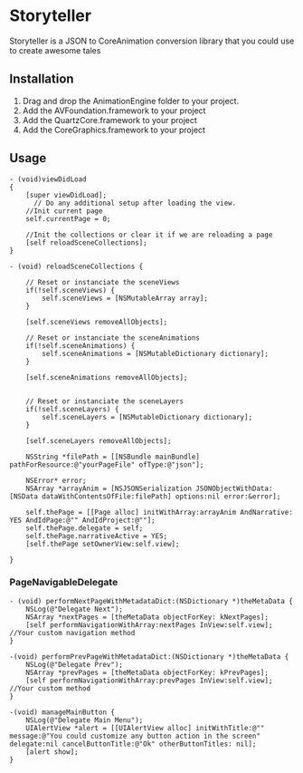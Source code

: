 # Storyteller
Storyteller is a JSON to CoreAnimation conversion library that you could use to create awesome tales 

## Installation

1. Drag and drop the AnimationEngine folder to your project.
2. Add the AVFoundation.framework to your project
3. Add the QuartzCore.framework to your project
4. Add the CoreGraphics.framework to your project

## Usage

```objc
- (void)viewDidLoad
{
    [super viewDidLoad];
	  // Do any additional setup after loading the view.
    //Init current page
    self.currentPage = 0;
    
    //Init the collections or clear it if we are reloading a page
    [self reloadSceneCollections];
}
```

```objc
- (void) reloadSceneCollections {
    
    // Reset or instanciate the sceneViews
    if(!self.sceneViews) {
        self.sceneViews = [NSMutableArray array];
    }
    
    [self.sceneViews removeAllObjects];
   
    // Reset or instanciate the sceneAnimations
    if(!self.sceneAnimations) {
        self.sceneAnimations = [NSMutableDictionary dictionary];
    }
    
    [self.sceneAnimations removeAllObjects];
    
    
    // Reset or instanciate the sceneLayers
    if(!self.sceneLayers) {
        self.sceneLayers = [NSMutableDictionary dictionary];
    }
    
    [self.sceneLayers removeAllObjects];
    
    NSString *filePath = [[NSBundle mainBundle] pathForResource:@"yourPageFile" ofType:@"json"];
    
    NSError* error;
    NSArray *arrayAnim = [NSJSONSerialization JSONObjectWithData:[NSData dataWithContentsOfFile:filePath] options:nil error:&error];
    
    self.thePage = [[Page alloc] initWithArray:arrayAnim AndNarrative: YES AndIdPage:@"" AndIdProject:@""];
    self.thePage.delegate = self;
    self.thePage.narrativeActive = YES;
    [self.thePage setOwnerView:self.view];
    
}
```
### PageNavigableDelegate

```objc
- (void) performNextPageWithMetadataDict:(NSDictionary *)theMetaData {
    NSLog(@"Delegate Next");
    NSArray *nextPages = [theMetaData objectForKey: kNextPages];
    [self performNavigationWithArray:nextPages InView:self.view]; //Your custom navigation method
}

-(void) performPrevPageWithMetadataDict:(NSDictionary *)theMetaData {
    NSLog(@"Delegate Prev");
    NSArray *prevPages = [theMetaData objectForKey: kPrevPages];
    [self performNavigationWithArray:prevPages InView:self.view]; //Your custom method
}

-(void) manageMainButton {
    NSLog(@"Delegate Main Menu");
    UIAlertView *alert = [[UIAlertView alloc] initWithTitle:@"" message:@"You could customize any button action in the screen" delegate:nil cancelButtonTitle:@"Ok" otherButtonTitles: nil];
    [alert show];
}

```
